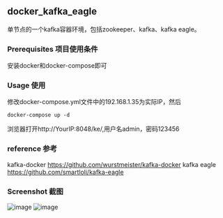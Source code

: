 ## docker_kafka_eagle

单节点的一个kafka容器环境，包括zookeeper、kafka、kafka eagle。

### Prerequisites 项目使用条件

安装docker和docker-compose即可

### Usage 使用

修改docker-compose.yml文件中的192.168.1.35为实际IP，然后
```
docker-compose up -d
```
浏览器打开http://YourIP:8048/ke/,用户名admin，密码123456

### reference 参考

kafka-docker https://github.com/wurstmeister/kafka-docker
kafka eagle https://github.com/smartloli/kafka-eagle

### Screenshot 截图
![image](http://cdn.guitang.fun/kafka_eagle_main.png)
![image](http://cdn.guitang.fun/kafka_eagle_query.png)



